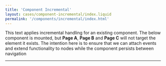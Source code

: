 ```yaml
---
title: 'Component Incremental'
layout: cases/component-incremental/index.liquid
permalink: '/components/incremental/index.html'
---
```


This text applies incremental handling for an existing component. The below component is mounted, but **Page A**, **Page B** and **Page C** will not target the element it exists. The intention here is to ensure that we can attach events and extend functionality to nodes while the component persists between navigation

---
